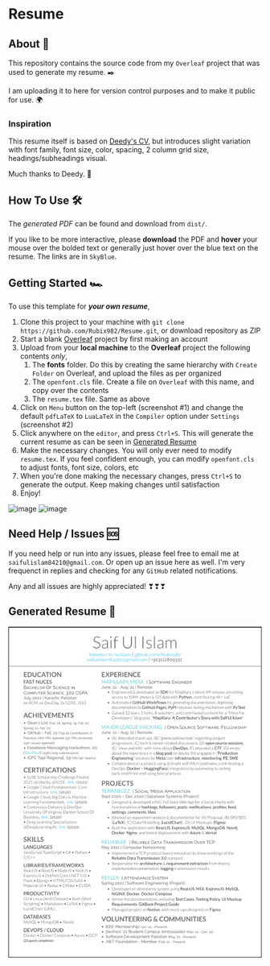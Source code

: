 # Resume

## About 📄

This repository contains the source code from my `Overleaf` project that was used to generate my resume. ✒️

I am uploading it to here for version control purposes and to make it public for use. 🌍

### Inspiration

This resume itself is based on [Deedy's CV](https://www.overleaf.com/latex/templates/deedy-cv/bjryvfsjdyxz), but introduces slight variation with font family, font size, color, spacing, 2 column grid size, headings/subheadings visual.

Much thanks to Deedy. 👋

## How To Use 🛠️

The _generated PDF_ can be found and download from `dist/`.

If you like to be more interactive, please **download** the PDF and **hover** your mouse over the bolded text or generally just hover over the blue text on the resume. The links are in `SkyBlue`.

## Getting Started 🏎

To use this template for **_your own resume_**,

1. Clone this project to your machine with `git clone https://github.com/Rubix982/Resume.git`, or download repository as ZIP
2. Start a blank [Overleaf](https://www.overleaf.com/project) project by first making an account
3. Upload from your **local machine** to the **Overleaf** project the following contents _only_,
    1. The **fonts** folder. Do this by creating the same hierarchy with `Create Folder` on Overleaf, and upload the files as per organized
    2. The `openfont.cls` file. Create a file on `Overleaf` with this name, and copy over the contents
    3. The `resume.tex` file. Same as above
4. Click on `Menu` button on the top-left (screenshot #1) and change the default `pdfLaTeX` to `LuaLaTeX` in the `Compiler` option under `Settings` (screenshot #2)
5. Click anywhere on the `editor`, and press `Ctrl+S`. This will generate the current resume as can be seen in [Generated Resume](#generated-resume)
6. Make the necessary changes. You will only ever need to modify `resume.tex`. If you feel confident enough, you can modify `openfont.cls` to adjust fonts, font size, colors, etc
7. When you're done making the necessary changes, press `Ctrl+S` to generate the output. Keep making changes until satisfaction
8. Enjoy!

![image](https://user-images.githubusercontent.com/41635766/158598444-98c39f9b-bca5-44da-882a-f985d4395e74.png)
![image](https://user-images.githubusercontent.com/41635766/158599012-67f9d2c1-d29f-4cd0-a9af-07a6efbdcf93.png)

## Need Help / Issues 🆘

If you need help or run into any issues, please feel free to email me at `saifulislam84210@gmail.com`. Or open up an issue here as well. I'm very frequenct in replies and checking for any `GitHub` related notifications.

Any and all issues are highly appreciated! ❣❣❣

## Generated Resume 🎰

![Resume](assets/img/Resume.png)
